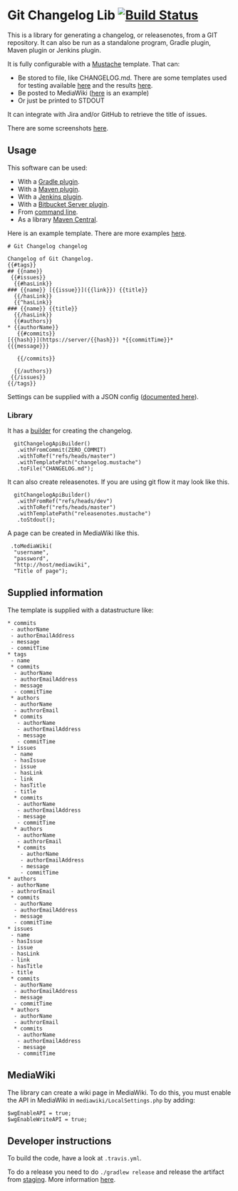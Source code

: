 # Git Changelog Lib [![Build Status](https://travis-ci.org/tomasbjerre/git-changelog-lib.svg?branch=master)](https://travis-ci.org/tomasbjerre/git-changelog-lib)

This is a library for generating a changelog, or releasenotes, from a GIT repository. It can also be run as a standalone program, Gradle plugin, Maven plugin or Jenkins plugin.

It is fully configurable with a [Mustache](http://mustache.github.io/) template. That can:

 * Be stored to file, like CHANGELOG.md. There are some templates used for testing available [here](https://github.com/tomasbjerre/git-changelog/tree/master/src/test/resources/templates) and the results [here](https://github.com/tomasbjerre/git-changelog/tree/master/src/test/resources/assertions).
 * Be posted to MediaWiki ([here](https://github.com/tomasbjerre/git-changelog-lib/tree/screenshots/sandbox) is an example)
 * Or just be printed to STDOUT

It can integrate with Jira and/or GitHub to retrieve the title of issues.

There are some screenshots [here](https://github.com/tomasbjerre/git-changelog-lib/tree/screenshots/sandbox).

## Usage
This software can be used:
 * With a [Gradle plugin](https://github.com/tomasbjerre/git-changelog-gradle-plugin).
 * With a [Maven plugin](https://github.com/tomasbjerre/git-changelog-maven-plugin).
 * With a [Jenkins plugin](https://github.com/jenkinsci/git-changelog-plugin).
 * With a [Bitbucket Server plugin](https://github.com/tomasbjerre/git-changelog-bitbucket-plugin).
 * From [command line](https://github.com/tomasbjerre/git-changelog-command-line).
 * As a library [Maven Central](http://search.maven.org/#search%7Cga%7C1%7Ca%3A%22git-changelog-lib%22).

Here is an example template. There are more examples [here](https://github.com/tomasbjerre/git-changelog/tree/master/src/test/resources/templates).
```
# Git Changelog changelog

Changelog of Git Changelog.
{{#tags}}
## {{name}}
 {{#issues}}
  {{#hasLink}}
### {{name}} [{{issue}}]({{link}}) {{title}}
  {{/hasLink}}
  {{^hasLink}}
### {{name}} {{title}}
  {{/hasLink}}
  {{#authors}}
* {{authorName}}
   {{#commits}}
[{{hash}}](https://server/{{hash}}) *{{commitTime}}*
{{{message}}}

   {{/commits}}

  {{/authors}}
 {{/issues}}
{{/tags}}
```

Settings can be supplied with a JSON config ([documented here](https://github.com/tomasbjerre/git-changelog/blob/master/src/main/java/se/bjurr/gitchangelog/internal/settings/Settings.java)).

### Library

It has a [builder](https://github.com/tomasbjerre/git-changelog/blob/master/src/main/java/se/bjurr/gitchangelog/api/GitChangelogApi.java) for creating the changelog.

```
  gitChangelogApiBuilder()
   .withFromCommit(ZERO_COMMIT)
   .withToRef("refs/heads/master")
   .withTemplatePath("changelog.mustache")
   .toFile("CHANGELOG.md");
```

It can also create releasenotes. If you are using git flow it may look like this.

```
  gitChangelogApiBuilder()
   .withFromRef("refs/heads/dev")
   .withToRef("refs/heads/master")
   .withTemplatePath("releasenotes.mustache")
   .toStdout();
```
A page can be created in MediaWiki like this.

```
 .toMediaWiki(
  "username",
  "password",
  "http://host/mediawiki",
  "Title of page");
```

## Supplied information

The template is supplied with a datastructure like:
```
* commits
 - authorName
 - authorEmailAddress
 - message
 - commitTime
* tags
 - name
 * commits
  - authorName
  - authorEmailAddress
  - message
  - commitTime
 * authors
  - authorName
  - authrorEmail
  * commits
   - authorName
   - authorEmailAddress
   - message
   - commitTime
 * issues
  - name
  - hasIssue
  - issue
  - hasLink
  - link
  - hasTitle
  - title
  * commits
   - authorName
   - authorEmailAddress
   - message
   - commitTime
  * authors
   - authorName
   - authrorEmail
   * commits
    - authorName
    - authorEmailAddress
    - message
    - commitTime
* authors
 - authorName
 - authrorEmail
 * commits
  - authorName
  - authorEmailAddress
  - message
  - commitTime
* issues
 - name
 - hasIssue
 - issue
 - hasLink
 - link
 - hasTitle
 - title
 * commits
  - authorName
  - authorEmailAddress
  - message
  - commitTime
 * authors
  - authorName
  - authrorEmail
  * commits
   - authorName
   - authorEmailAddress
   - message
   - commitTime
```

## MediaWiki
The library can create a wiki page in MediaWiki. To do this, you must enable the API in MediaWiki in `mediawiki/LocalSettings.php` by adding:
```
$wgEnableAPI = true;
$wgEnableWriteAPI = true;
```

## Developer instructions

To build the code, have a look at `.travis.yml`.

To do a release you need to do `./gradlew release` and release the artifact from [staging](https://oss.sonatype.org/#stagingRepositories). More information [here](http://central.sonatype.org/pages/releasing-the-deployment.html).

